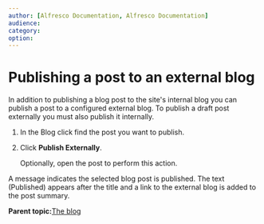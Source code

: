 ```yaml
---
author: [Alfresco Documentation, Alfresco Documentation]
audience: 
category: 
option: 
---
```


# Publishing a post to an external blog

In addition to publishing a blog post to the site's internal blog you can publish a post to a configured external blog. To publish a draft post externally you must also publish it internally.

1.  In the Blog click find the post you want to publish.

2.  Click **Publish Externally**.

    Optionally, open the post to perform this action.


A message indicates the selected blog post is published. The text \(Published\) appears after the title and a link to the external blog is added to the post summary.

**Parent topic:**[The blog](../concepts/blog-intro.md)

